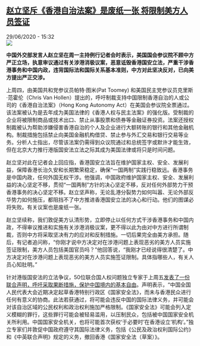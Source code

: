 <!--1593442601000-->
[赵立坚斥《香港自治法案》是废纸一张 将限制美方人员签证](http://www.rfi.fr//cn/%E6%B8%AF%E6%BE%B3%E5%8F%B0/20200629-%E8%B5%B5%E7%AB%8B%E5%9D%9A%E6%96%A5-%E9%A6%99%E6%B8%AF%E8%87%AA%E6%B2%BB%E6%B3%95%E6%A1%88-%E6%98%AF%E5%BA%9F%E7%BA%B8%E4%B8%80%E5%BC%A0-%E5%B0%86%E9%99%90%E5%88%B6%E7%BE%8E%E6%96%B9%E4%BA%BA%E5%91%98%E7%AD%BE%E8%AF%81)
------

<div>29/06/2020 - 15:32</div><img src="https://s.rfi.fr/media/display/e4eb0a92-7c16-11ea-9521-005056bff430/w:310/p:16x9/2020-04-08T080811Z_991052005_RC280G9CQCV1_RTRMADP_3_CHINA-DIPLOMACY.JPG"><p><strong>中国外交部发言人赵立坚在周一主持例行记者会时表示，美国国会参议院不顾中方严正立场，执意审议通过有关涉港消极议案，恶意诋毁香港国安立法，严重干涉香港事务和中国内政，违背国际法和国际关系基本准则，中方对此坚决反对，已向美方提出严正交涉。</strong></p><div class="t-content__body u-clearfix"><div class="m-interstitial"></div><p>上周四，由美国共和党参议员帕特·图米(Pat Toomey) 和美国民主党参议员克里斯·范霍伦（Chris Van Hollen）提出的，呼吁制裁支持中国限制香港自治的人或公司的《香港自治法案》（Hong Kong Autonomy Act）在美国会参议院全票通过。该法案被认为是去年成为美国法律的《香港人权与民主法案》的强化版。受制裁的企业将被限制商品或技术出口、禁止从事股票和债券等金融证券投资。法案还授权制裁被认为帮助涉嫌侵害香港自治的个人及企业进行大额转账的银行和其他金融机构。制裁措施包括禁止向美国金融机构借贷、禁止参与外汇交易和银行交易等业务。分析人士指出，尽管该法案仍需得到众议院通过和总统签字或默许才能生效，但在北京大力推行港版国安法立法之际其成为美国法律或将只是时间问题。</p><p>赵立坚对此在记者会上回应指，香港国安立法旨在维护国家主权、安全、发展利益，保障香港长治久安和长期繁荣稳定，确保“一国两制”实践行稳致远。香港事务是中国内政，任何外国无权干涉。他强调，中国政府维护国家主权、安全、发展利益的决心坚定不移，贯彻“一国两制”方针的决心坚定不移，反对任何外部势力干预香港事务的决心坚定不移。赵立坚声称，无论乱港分裂势力如何叫嚣、无论外部反华势力如何施压，都阻挡不了中方推进香港国安立法的决心和行动。他们的图谋必将失败。有关议案也是废纸一张。</p><p>赵立坚续称，我们敦促美方认清形势，立即停止以任何方式干涉香港事务和中国内政，不得审议推进和实施有关涉港消极议案，更不得以此为由对中方进行所谓制裁，否则中方将采取坚决有力的应对和反制措施。一切后果完全由美方承担。随后，有记者追问称，“你刚才说中方决定对在涉港问题上表现恶劣的美方人员实施签证限制，美方人员包括美国官员吗？”他回答说，“我刚才已经说得很清楚了。中方决定对在涉港问题上表现恶劣的美方人员实施签证限制。具体指哪些人，有关人员心知肚明。”</p><p>针对港版国安法的立法争议，50位联合国人权问题独立专家于上周五<a target="_blank" href="http://news.un.org/zh/story/2020/06/1060852">发表了一份联合声明，呼吁采取果断措施，保护中国境内的基本自由</a>。声明表示，“中国全国人民代表大会近期决定起草香港特别行政区《国家安全法》，而未与香港民众进行任何有意义的协商。此法若获通过，将可能会违反中国的国际法律义务，并可能会对该自治区域的公民权利和政治权利施加严格限制。《国家安全法》可能会列入定义模糊的罪行，这些罪行可能会被轻易滥用，以压制民众，包括被中国国家安全机关所利用。中国国家安全机关，也将可能首次获权‘于必要时’在香港设立‘机构’。”独立专家们并敦促中国政府遵守其国际法律义务，包括《公民及政治权利国际公约》和《中英联合声明》规定的义务，撤回香港《国家安全法（草案）》。</p><div class="o-self-promo o-self-promo--nl o-self-promo--hidden" data-selfpromo-newsletter></div><div class="o-self-promo o-self-promo--app o-self-promo--hidden" data-selfpromo-app></div></div>
